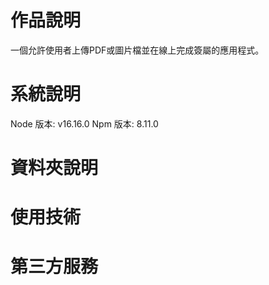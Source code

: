# 作品說明
一個允許使用者上傳PDF或圖片檔並在線上完成簽屬的應用程式。

# 系統說明
Node 版本: v16.16.0
Npm 版本: 8.11.0
# 資料夾說明

# 使用技術

# 第三方服務
